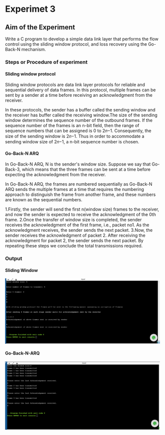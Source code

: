 # Experimet 3

## Aim of the Experiment
Write a C program to develop a simple data link layer that performs the flow control using the sliding window protocol,
and loss recovery using the Go-Back-N mechanism.

### Steps or Procedure of experiment

#### Sliding window protocol
Sliding window protocols are data link layer protocols for reliable and sequential delivery of data frames. In this protocol, multiple frames can be sent by a sender at a time before receiving an acknowledgment from the receiver.

In these protocols, the sender has a buffer called the sending window and the receiver has buffer called the receiving window.The size of the sending window determines the sequence number of the outbound frames. If the sequence number of the frames is an n-bit field, then the range of sequence numbers that can be assigned is 0 to 2𝑛−1. Consequently, the size of the sending window is 2𝑛−1. Thus in order to accommodate a sending window size of 2𝑛−1, a n-bit sequence number is chosen.
  
#### Go-Back-N ARQ
In Go-Back-N ARQ, N is the sender's window size. Suppose we say that Go-Back-3, which means that the three frames can be sent at a time before expecting the acknowledgment from the receiver.

In Go-Back-N ARQ, the frames are numbered sequentially as Go-Back-N ARQ sends the multiple frames at a time that requires the numbering approach to distinguish the frame from another frame, and these numbers are known as the sequential numbers.

1.Firstly, the sender will send the first n(window size) frames to the receiver, and now the sender is expected to receive the acknowledgment of the 0th frame.
2.Once the transfer of window size is completed, the sender receives the acknowledgment of the first frame, i.e., packet no1. As the acknowledgment receives, the sender sends the next packet.
3.Now, the sender receives the acknowledgment of packet 2. After receiving the acknowledgment for packet 2, the sender sends the next packet.
By repeating these steps we  conclude  the total  transmissions  required.

### Output
 
 #### Sliding Window

![output](sliding_window_protocol.png)

 #### Go-Back-N-ARQ

![output](go_back_n_protocol.png)



